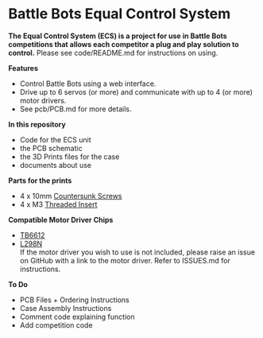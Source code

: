 # Battle Bots Equal Control System

**The Equal Control System (ECS) is a project for use in Battle Bots competitions that allows each competitor a plug and play solution to control.**
Please see code/README.md for instructions on using.

**Features**
- Control Battle Bots using a web interface.
- Drive up to 6 servos (or more) and communicate with up to 4 (or more) motor drivers.
- See pcb/PCB.md for more details.

**In this repository**
- Code for the ECS unit
- the PCB schematic
- the 3D Prints files for the case
- documents about use

**Parts for the prints**
- 4 x 10mm [Countersunk Screws](https://www.boltandnut.com.au/m3-x-0-50p-metric-coarse-plain-black-grade-12-9-countersunk-head-socket-2mm-key-screws)
- 4 x M3 [Threaded Insert](https://www.amazon.com.au/dp/B0B4248K76?psc=1&ref=ppx_yo2ov_dt_b_product_details)

**Compatible Motor Driver Chips**
- [TB6612](https://www.adafruit.com/product/2448)
- [L298N](https://www.auselectronicsdirect.com.au/l298n-dual-h-bridge-motor-controller-module-for-ar)  
If the motor driver you wish to use is not included, please raise an issue on GitHub with a link to the motor driver. Refer to ISSUES.md for instructions.

**To Do**
- PCB Files + Ordering Instructions
- Case Assembly Instructions
- Comment code explaining function
- Add competition code

